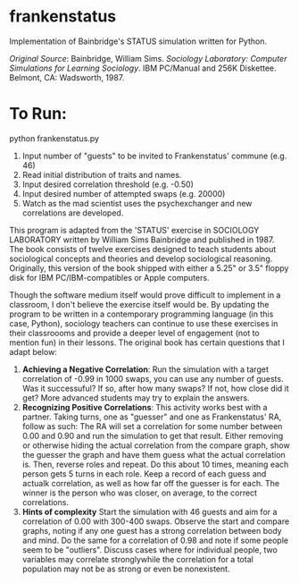 # frankenstatus
 Implementation of Bainbridge's STATUS simulation written for Python.
 
 *Original Source*: Bainbridge, William Sims. *Sociology Laboratory: Computer Simulations for Learning Sociology*. IBM PC/Manual and 256K Diskettee. Belmont, CA: Wadsworth, 1987. 

# To Run:
python frankenstatus.py

1. Input number of "guests" to be invited to Frankenstatus' commune (e.g. 46)
2. Read initial distribution of traits and names. 
3. Input desired correlation threshold (e.g. -0.50)
4. Input desired number of attempted swaps (e.g. 20000)
5. Watch as the mad scientist uses the psychexchanger and new correlations are developed.

This program is adapted from the 'STATUS' exercise in SOCIOLOGY LABORATORY written by William Sims Bainbridge and published in 1987. The book consists of twelve exercises designed to teach students about sociological concepts and theories and develop sociological reasoning. Originally, this version of the book shipped with either a 5.25" or 3.5" floppy disk for IBM PC/IBM-compatibles or Apple computers. 

Though the software medium itself would prove difficult to implement in a classroom, I don't believe the exercise itself would be. By updating the program to be written in a contemporary programming language (in this case, Python), sociology teachers can continue to use these exercises in their classroooms and provide a deeper level of engagement (not to mention fun) in their lessons. The original book has certain questions that I adapt below:
 1. **Achieving a Negative Correlation**: Run the simulation with a target correlation of -0.99 in 1000 swaps, you can use any number of guests. Was it successuful? If so, after how many swaps? If not, how close did it get? More advanced students may try to explain the answers.
 2. **Recognizing Positive Correlations**: This activity works best with a partner. Taking turns, one as "guesser" and one as Frankenstatus' RA, follow as such: The RA will set a correlation for some number between 0.00 and 0.90 and run the simulation to get that result. Either removing or otherwise hiding the actual correlation from the compare graph, show the guesser the graph and have them guess what the actual correlation is. Then, reverse roles and repeat. Do this about 10 times, meaning each person gets 5 turns in each role. Keep a record of each guess and actualk correlation, as well as how far off the guesser is for each. The winner is the person who was closer, on average, to the correct correlations.
 3. **Hints of complexity** Start the simulation with 46 guests and aim for a correlation of 0.00 with 300-400 swaps. Observe the start and compare graphs, noting if any one guest has a strong correlation between body and mind. Do the same for a correlation of 0.98 and note if some people seem to be  "outliers". Discuss cases where for individual people, two variables may correlate stronglywhile the correlation for a total population may not be as strong or even be nonexistent.
 
